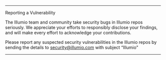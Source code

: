 ****************
Reporting a Vulnerability
 
The Illumio team and community take security bugs in Illumio repos  seriously. We appreciate your efforts to responsibly disclose your findings, and will make every effort to acknowledge your contributions.
 
 
Please report any suspected security vulnerabilities in the Illumio repos by sending the details to security@illumio.com with subject “Illumio"
*********************